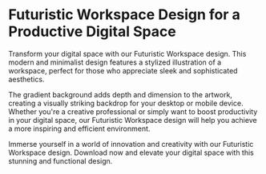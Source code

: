 <!--font:I recommend using the "Montserrat" font for your website.-->

# Futuristic Workspace Design for a Productive Digital Space

Transform your digital space with our Futuristic Workspace design. This modern and minimalist design features a stylized illustration of a workspace, perfect for those who appreciate sleek and sophisticated aesthetics.

The gradient background adds depth and dimension to the artwork, creating a visually striking backdrop for your desktop or mobile device. Whether you're a creative professional or simply want to boost productivity in your digital space, our Futuristic Workspace design will help you achieve a more inspiring and efficient environment.

Immerse yourself in a world of innovation and creativity with our Futuristic Workspace design. Download now and elevate your digital space with this stunning and functional design.

<!--

Write me markdown content of website with wallpaper:

"A wallpaper featuring a stylized illustration of a futuristic workspace, with a minimalist and modern design, set against a gradient background."

The header of the page should not be copy of the text but rather a real content of the website which is using this wallpaper.


---


# Futuristic Workspace Wallpaper

Enhance your digital workspace with our stunning wallpaper featuring a stylized illustration of a futuristic workspace. The minimalist and modern design is perfect for those who appreciate sleek and sophisticated aesthetics.

Set against a gradient background, this wallpaper will add a touch of elegance to your desktop or mobile device. Whether you're a creative professional or simply want to elevate your digital space, our Futuristic Workspace Wallpaper is the perfect choice.

Download now and experience the beauty of a truly modern workspace.


---


Heading should not include word "wallpaper". The website should not be about the wallpaper itself, wallpaper is just a related background, rewrite whole content.


---


# Elevate Your Digital Workspace with a Futuristic Design

Transform your digital workspace with our stunning wallpaper featuring a stylized illustration of a futuristic workspace. The minimalist and modern design is perfect for those who appreciate sleek and sophisticated aesthetics.

The gradient background adds depth and dimension to the artwork, creating a visually striking backdrop for your desktop or mobile device. Whether you're a creative professional or simply want to elevate your digital space, our Futuristic Workspace design is the perfect choice.

Immerse yourself in a world of innovation and creativity with our Futuristic Workspace design. Download now and experience the beauty of a truly modern workspace.


---


Heading is too long, rewrite whole content.


---


# Elevate Your Digital Space with a Futuristic Workspace Design

Looking for a way to enhance your digital space and boost productivity? Our Futuristic Workspace design is the perfect solution. Featuring a stylized illustration of a modern and minimalist workspace, this design is ideal for those who appreciate sleek and sophisticated aesthetics.

The gradient background adds depth and dimension to the artwork, creating a visually striking backdrop for your desktop or mobile device. Whether you're a creative professional or simply want to elevate your digital space, our Futuristic Workspace design will help you achieve a more productive and inspiring environment.

Immerse yourself in a world of innovation and creativity with our Futuristic Workspace design. Download now and experience the beauty of a truly modern workspace.


---


Heading is too long, rewrite whole content.


---


# Futuristic Workspace Design for a Productive Digital Space

Transform your digital space with our Futuristic Workspace design. This modern and minimalist design features a stylized illustration of a workspace, perfect for those who appreciate sleek and sophisticated aesthetics.

The gradient background adds depth and dimension to the artwork, creating a visually striking backdrop for your desktop or mobile device. Whether you're a creative professional or simply want to boost productivity in your digital space, our Futuristic Workspace design will help you achieve a more inspiring and efficient environment.

Immerse yourself in a world of innovation and creativity with our Futuristic Workspace design. Download now and elevate your digital space with this stunning and functional design.


---


Write me a Google font which is best fitting for the website.

Pick from the list:
- Inter
- Lobster
- Barlow Condensed
- IBM Plex Sans
- Poppins
- Montserrat
- Exo 2
- Lato
- Roboto
- Great Vibes
- Playfair Display
- Raleway
- Open Sans
- Orbitron
- Alegreya
- Futura
- Dancing Script


Write just the font name nothing else.


---


I recommend using the "Montserrat" font for your website.

-->
